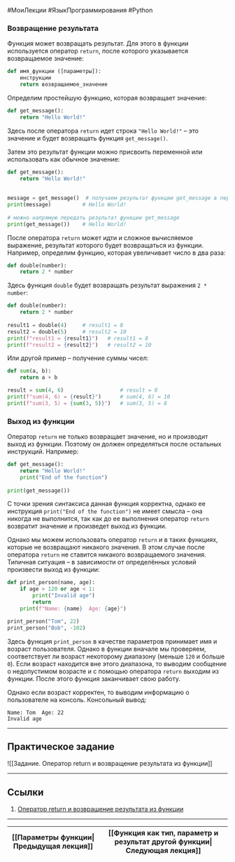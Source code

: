 #МоиЛекции #ЯзыкПрограммирования #Python 

### Возвращение результата

Функция может возвращать результат. Для этого в функции используется оператор `return`, после которого указывается возвращаемое значение:

```python
def имя_функции ([параметры]):
    инструкции
    return возвращаемое_значение
```

Определим простейшую функцию, которая возвращает значение:

```python
def get_message():
    return "Hello World!"
```

Здесь после оператора `return` идет строка `"Hello World!"` – это значение и будет возвращать функция `get_message()`.

Затем это результат функции можно присвоить переменной или использовать как обычное значение:

```python
def get_message():
    return "Hello World!"
 
 
message = get_message()  # получаем результат функции get_message в переменную message
print(message)          # Hello World!
 
# можно напрямую передать результат функции get_message
print(get_message())    # Hello World!
```

После оператора `return` может идти и сложное вычисляемое выражение, результат которого будет возвращаться из функции. Например, определим функцию, которая увеличивает число в два раза:

```python
def double(number):
    return 2 * number
```

Здесь функция `double` будет возвращать результат выражения `2 * number`:

```python
def double(number):
    return 2 * number
 
result1 = double(4)     # result1 = 8
result2 = double(5)     # result2 = 10
print(f"result1 = {result1}")   # result1 = 8
print(f"result2 = {result2}")   # result2 = 10
```

Или другой пример – получение суммы чисел:

```python
def sum(a, b):
    return a + b

result = sum(4, 6)                  # result = 0
print(f"sum(4, 6) = {result}")      # sum(4, 6) = 10
print(f"sum(3, 5) = {sum(3, 5)}")   # sum(3, 5) = 8
```

### Выход из функции

Оператор `return` не только возвращает значение, но и производит выход из функции. Поэтому он должен определяться после остальных инструкций. Например:

```python
def get_message():
    return "Hello World!"
    print("End of the function")
 
print(get_message())
```

С точки зрения синтаксиса данная функция корректна, однако ее инструкция `print("End of the function")` не имеет смысла – она никогда не выполнится, так как до ее выполнения оператор `return` возвратит значение и произведет выход из функции.

Однако мы можем использовать оператор `return` и в таких функциях, которые не возвращают никакого значения. В этом случае после оператора `return` не ставится никакого возвращаемого значения. Типичная ситуация – в зависимости от определённых условий произвести выход из функции:

```python
def print_person(name, age):
    if age > 120 or age < 1:
        print("Invalid age")
        return
    print(f"Name: {name}  Age: {age}")

print_person("Tom", 22)
print_person("Bob", -102)
```

Здесь функция `print_person` в качестве параметров принимает имя и возраст пользователя. Однако в функции вначале мы проверяем, соответствует ли возраст некоторому диапазону (меньше `120` и больше `0`). Если возраст находится вне этого диапазона, то выводим сообщение о недопустимом возрасте и с помощью оператора `return` выходим из функции. После этого функция заканчивает свою работу.

Однако если возраст корректен, то выводим информацию о пользователе на консоль. Консольный вывод:

```
Name: Tom  Age: 22
Invalid age
```

---
## Практическое задание

![[Задание. Оператор return и возвращение результата из функции]]

---
## Ссылки

1. [Оператор return и возвращение результата из функции](https://metanit.com/python/tutorial/2.16.php)

---

| [[Параметры функции\|Предыдущая лекция]] | [[Функция как тип, параметр и результат другой функции\|Следующая лекция]] |
| ---------------------------------------- | -------------------------------------------------------------------------- |

